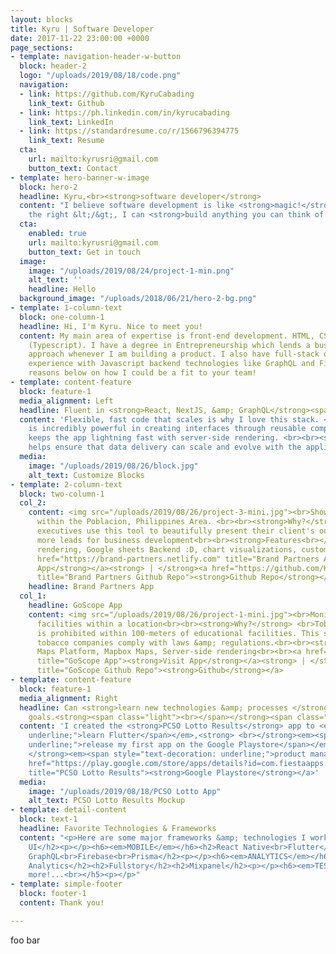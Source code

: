 ```yaml
---
layout: blocks
title: Kyru | Software Developer
date: 2017-11-22 23:00:00 +0000
page_sections:
- template: navigation-header-w-button
  block: header-2
  logo: "/uploads/2019/08/18/code.png"
  navigation:
  - link: https://github.com/KyruCabading
    link_text: Github
  - link: https://ph.linkedin.com/in/kyrucabading
    link_text: LinkedIn
  - link: https://standardresume.co/r/1566796394775
    link_text: Resume
  cta:
    url: mailto:kyrusri@gmail.com
    button_text: Contact
- template: hero-banner-w-image
  block: hero-2
  headline: Kyru,<br><strong>software developer</strong>
  content: "I believe software development is like <strong>magic!</strong> \U0001F52E<br>With
    the right &lt;/&gt;, I can <strong>build anything you can think of!</strong>"
  cta:
    enabled: true
    url: mailto:kyrusri@gmail.com
    button_text: Get in touch
  image:
    image: "/uploads/2019/08/24/project-1-min.png"
    alt_text: ''
    headline: Hello
  background_image: "/uploads/2018/06/21/hero-2-bg.png"
- template: 1-column-text
  block: one-column-1
  headline: Hi, I'm Kyru. Nice to meet you!
  content: My main area of expertise is front-end development. HTML, CSS, Javascript
    (Typescript). I have a degree in Entrepreneurship which lends a business-mindset
    approach whenever I am building a product. I also have full-stack development
    experience with Javascript backend technologies like GraphQL and Firebase.<br><br>See
    reasons below on how I could be a fit to your team!
- template: content-feature
  block: feature-1
  media_alignment: Left
  headline: Fluent in <strong>React, NextJS, &amp; GraphQL</strong><span class="light">.</span>
  content: 'Flexible, fast code that scales is why I love this stack. <br><br><strong>React</strong>
    is incredibly powerful in creating interfaces through reusable components. <br><br><strong>NextJS</strong>
    keeps the app lightning fast with server-side rendering. <br><br><strong>GraphQL</strong>
    helps ensure that data delivery can scale and evolve with the application. '
  media:
    image: "/uploads/2019/08/26/block.jpg"
    alt_text: Customize Blocks
- template: 2-column-text
  block: two-column-1
  col_2:
    content: <img src="/uploads/2019/08/26/project-3-mini.jpg"><br>Showcases bar outlets
      within the Poblacion, Philippines Area. <br><br><strong>Why?</strong> <br>Field
      executives use this tool to beautifully present their client's outlets and gain
      more leads for business development<br><br><strong>Features<br></strong>Server-side
      rendering, Google sheets Backend :D, chart visualizations, custom motion animations<br><br><a
      href="https://brand-partners.netlify.com" title="Brand Partners App"><strong>Visit
      App</strong></a><strong> | </strong><a href="https://github.com/KyruCabading/brand-partners"
      title="Brand Partners Github Repo"><strong>Github Repo</strong></a>
    headline: Brand Partners App
  col_1:
    headline: GoScope App
    content: <img src="/uploads/2019/08/26/project-1-mini.jpg"><br>Monitors all schools/educational
      facilities within a location<br><br><strong>Why?</strong> <br>Tobacco advertising
      is prohibited within 100-meters of educational facilities. This solution helps
      tobacco companies comply with laws &amp; regulations.<br><br><strong>Features<br></strong>Google
      Maps Platform, Mapbox Maps, Server-side rendering<br><br><a href="https://goscope.netlify.com"
      title="GoScope App"><strong>Visit App</strong></a><strong> | </strong><a href="https://github.com/KyruCabading/GoScope"
      title="GoScope Github Repo"><strong>Github</strong></a>
- template: content-feature
  block: feature-1
  media_alignment: Right
  headline: Can <strong>learn new technologies &amp; processes </strong>to meet business
    goals.<strong><span class="light"><br></span></strong><span class="light"><br></span>
  content: 'I created the <strong>PCSO Lotto Results</strong> app to <em><span style="text-decoration:
    underline;">learn Flutter</span></em>,<strong> <br></strong><em><span style="text-decoration:
    underline;">release my first app on the Google Playstore</span></em>, <br>&amp;<strong>
    </strong><em><span style="text-decoration: underline;">product management</span></em>.<br><br><a
    href="https://play.google.com/store/apps/details?id=com.fiestaapps.pcsolotto"
    title="PCSO Lotto Results"><strong>Google Playstore</strong></a>'
  media:
    image: "/uploads/2019/08/18/PCSO Lotto App"
    alt_text: PCSO Lotto Results Mockup
- template: detail-content
  block: text-1
  headline: Favorite Technologies & Frameworks
  content: "<p>Here are some major frameworks &amp; technologies I work with!</p><h6><em>WEB</em></h6><h2>React<br>NextJS<br>Material
    UI</h2><p></p><h6><em>MOBILE</em></h6><h2>React Native<br>Flutter</h2><p></p><h6><em>BACKEND</em></h6><h2>AWS<br>Apollo
    GraphQL<br>Firebase<br>Prisma</h2><p></p><h6><em>ANALYTICS</em></h6><h2>Segment</h2><h2>Google
    Analytics</h2><h2>Fullstory</h2><h2>Mixpanel</h2><p></p><h6><em>TESTING</em></h6><h2>CircleCI</h2><h2>Cypress</h2><h2>Jest</h2><p></p><h5>and
    more!...<br></h5><p></p>"
- template: simple-footer
  block: footer-1
  content: Thank you!

---
```

foo bar